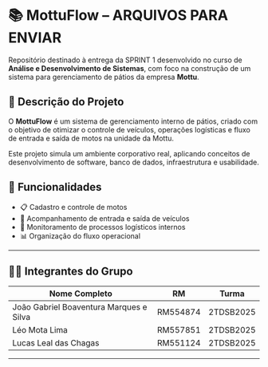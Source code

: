 # 📚 MottuFlow – ARQUIVOS PARA ENVIAR

Repositório destinado à entrega da SPRINT 1 desenvolvido no curso de **Análise e Desenvolvimento de Sistemas**, com foco na construção de um sistema para gerenciamento de pátios da empresa **Mottu**.

## 📄 Descrição do Projeto

O **MottuFlow** é um sistema de gerenciamento interno de pátios, criado com o objetivo de otimizar o controle de veículos, operações logísticas e fluxo de entrada e saída de motos na unidade da Mottu.

Este projeto simula um ambiente corporativo real, aplicando conceitos de desenvolvimento de software, banco de dados, infraestrutura e usabilidade.

## 🎯 Funcionalidades

* 📋 Cadastro e controle de motos
* 🔄 Acompanhamento de entrada e saída de veículos
* 🚚 Monitoramento de processos logísticos internos
* 📊 Organização do fluxo operacional

---

## 👨‍💻 Integrantes do Grupo

| Nome Completo                           | RM       | Turma     |
| --------------------------------------- | -------- | --------- |
| João Gabriel Boaventura Marques e Silva | RM554874 | 2TDSB2025 |
| Léo Mota Lima                           | RM557851 | 2TDSB2025 |
| Lucas Leal das Chagas                   | RM551124 | 2TDSB2025 |

---
